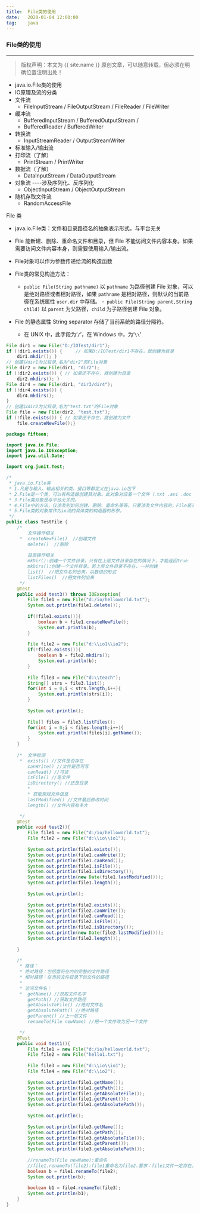 ```yaml
---
title:  File类的使用
date:   2020-01-04 12:00:00
tag:    java
---
```


### File类的使用

***
> 版权声明：本文为 {{ site.name }} 原创文章，可以随意转载，但必须在明确位置注明出处！

<head><link rel="stylesheet" href="../css/rouge.css"></head>


- java.io.File类的使用
- IO原理及流的分类
- 文件流
    - FileInputStream  /  FileOutputStream  /  FileReader  /  FileWriter
- 缓冲流
    - BufferedInputStream / BufferedOutputStream / 
    - BufferedReader / BufferedWriter
- 转换流
    - InputStreamReader  /  OutputStreamWriter
- 标准输入/输出流
- 打印流（了解）
    - PrintStream  /  PrintWriter
- 数据流（了解）
    - DataInputStream  /  DataOutputStream
- 对象流    ----涉及序列化、反序列化
    - ObjectInputStream  /  ObjectOutputStream
- 随机存取文件流
    - RandomAccessFile

File 类
- java.io.File类：文件和目录路径名的抽象表示形式，与平台无关
- File 能新建、删除、重命名文件和目录，但 File 不能访问文件内容本身。如果需要访问文件内容本身，则需要使用输入/输出流。
- File对象可以作为参数传递给流的构造函数
- File类的常见构造方法：
    - `public File(String pathname)`
    以 `pathname` 为路径创建 File 对象，可以是绝对路径或者相对路径，如果 `pathname` 是相对路径，则默认的当前路径在系统属性 `user.dir` 中存储。
    -` public File(String parent,String child)`
    以 `parent` 为父路径，`child` 为子路径创建 File 对象。

- File 的静态属性 String separator 存储了当前系统的路径分隔符。
    - 在 UNIX 中，此字段为‘`/`’，在 Windows 中，为‘`\\`’



```java
File dir1 = new File("D:/IOTest/dir1");
if (!dir1.exists()) {     // 如果D:/IOTest/dir1不存在，就创建为目录
	dir1.mkdir(); }
// 创建以dir1为父目录,名为"dir2"的File对象
File dir2 = new File(dir1, "dir2"); 
if (!dir2.exists()) { // 如果还不存在，就创建为目录
	dir2.mkdirs(); }
File dir4 = new File(dir1, "dir3/dir4");
if (!dir4.exists()) {
	dir4.mkdirs();
}
// 创建以dir2为父目录,名为"test.txt"的File对象
File file = new File(dir2, "test.txt"); 	
if (!file.exists()) { // 如果还不存在，就创建为文件
	file.createNewFile();}
```

```java
package fifteen;

import java.io.File;
import java.io.IOException;
import java.util.Date;

import org.junit.Test;

/*
 * java.io.File类
 * 1.凡是与输入、输出相关的类、接口等都定义在java.io包下
 * 2.File是一个类，可以有构造器创建其对象。此对象对应着一个文件（.txt .avi .doc .ppt .mp3 .jpg）或文件目录
 * 3.File类对象是与平台无关的。
 * 4.File中的方法，仅涉及到如何创建、删除、重命名等等。只要涉及文件内容的，File是无能为力的，必须由io流来完成。
 * 5.File类的对象常作为io流的具体类的构造器的形参。
 */
public class TestFile {
	/*
		文件操作相关
	 *  createNewFile()  //创建文件
		delete()  //删除
		
		目录操作相关
		mkDir():创建一个文件目录。只有在上层文件目录存在的情况下，才能返回true
		mkDirs():创建一个文件目录。若上层文件目录不存在，一并创建
		list()  //把文件名列出来，以数组的形式
		listFiles()  //把文件列出来
	 */
	@Test
	public void test3() throws IOException{
		File file1 = new File("d:/io/helloworld.txt");
		System.out.println(file1.delete());
		
		if(!file1.exists()){
			boolean b = file1.createNewFile();
			System.out.println(b);
		}
		
		File file2 = new File("d:\\io1\\io2");
		if(!file2.exists()){
			boolean b = file2.mkdirs();
			System.out.println(b);
		}
		
		File file3 = new File("d:\\teach");
		String[] strs = file3.list();
		for(int i = 0;i < strs.length;i++){
			System.out.println(strs[i]);
		}
		
		System.out.println();
		
		File[] files = file3.listFiles();
		for(int i = 0;i < files.length;i++){
			System.out.println(files[i].getName());
		}
	}
	
	/*  文件检测
	 *  exists() //文件是否存在
		canWrite() //文件是否可写
		canRead() //可读
		isFile() //是文件
		isDirectory() //还是目录
		*
		* 获取常规文件信息
		lastModified() //文件最后修改时间
		length() //文件内容有多大

	 */
	@Test
	public void test2(){
		File file1 = new File("d:/io/helloworld.txt");
		File file2 = new File("d:\\io\\io1");
		
		System.out.println(file1.exists());
		System.out.println(file1.canWrite());
		System.out.println(file1.canRead());
		System.out.println(file1.isFile());
		System.out.println(file1.isDirectory());
		System.out.println(new Date(file1.lastModified()));
		System.out.println(file1.length());
		
		System.out.println();
		
		System.out.println(file2.exists());
		System.out.println(file2.canWrite());
		System.out.println(file2.canRead());
		System.out.println(file2.isFile());
		System.out.println(file2.isDirectory());
		System.out.println(new Date(file2.lastModified()));
		System.out.println(file2.length());
	
	}
	
	/*
	 * 路径：
	 * 绝对路径：包括盘符在内的完整的文件路径
	 * 相对路径：在当前文件目录下的文件的路径
	 *
	 * 访问文件名：
	 *  getName() //获取文件名字
		getPath() //获取文件路径
		getAbsoluteFile() //绝对文件名
		getAbsolutePath() //绝对路径
		getParent() //上一层文件
		renameTo(File newName) //把一个文件改为另一个文件

	 */
	@Test
	public void test1(){
		File file1 = new File("d:/io/helloworld.txt");
		File file2 = new File("hello1.txt");
		
		File file3 = new File("d:\\io\\io1");
		File file4 = new File("d:\\io2");
		
		System.out.println(file1.getName());
		System.out.println(file1.getPath());
		System.out.println(file1.getAbsoluteFile());
		System.out.println(file1.getParent());
		System.out.println(file1.getAbsolutePath());
		
		System.out.println();
		
		System.out.println(file3.getName());
		System.out.println(file3.getPath());
		System.out.println(file3.getAbsoluteFile());
		System.out.println(file3.getParent());
		System.out.println(file3.getAbsolutePath());
		
		//renameTo(File newName):重命名
		//file1.renameTo(file2):file1重命名为file2.要求：file1文件一定存在，file2一定不存在
		boolean b = file1.renameTo(file2);
		System.out.println(b);
		
		boolean b1 = file4.renameTo(file3);
		System.out.println(b1);
	}
}
```